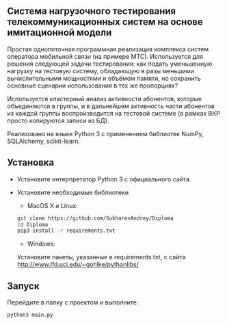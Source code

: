 ## Система нагрузочного тестирования телекоммуникационных систем на основе имитационной модели

Простая однопоточная программная реализация комплекса систем оператора мобильной связи (на примере МТС). Используется для решения следующей задачи тестирования: как подать уменьшенную нагрузку на тестовую систему, обладающую в разы меньшими вычислительными мощностями и объёмом памяти, но сохранить основные сценарии использования в тех же пропорциях?

Используется кластерный анализ активности абонентов, которые объединяются в группы, и в дальнейшем активность части абонентов из каждой группы воспроизводится на тестовой системе (в рамках ВКР просто копируются записи из БД).

Реализовано на языке Python 3 с применением библиотек NumPy, SQLAlchemy, scikit-learn.

## Установка

- Установите интерпретатор Python 3 с официального сайта.

- Установите необходимые библиотеки
  - MacOS X и Linux:
  
  ```bash
  git clone https://github.com/SukharevAndrey/Diploma
  cd Diploma
  pip3 install -r requirements.txt
  ```
  - Windows:
  
  Установите пакеты, указанные в requirements.txt, с сайта http://www.lfd.uci.edu/~gohlke/pythonlibs/

## Запуск

Перейдите в папку с проектом и выполните:
```bash
python3 main.py
```
